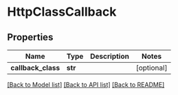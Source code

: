 # HttpClassCallback

## Properties
Name | Type | Description | Notes
------------ | ------------- | ------------- | -------------
**callback_class** | **str** |  | [optional] 

[[Back to Model list]](../README.md#documentation-for-models) [[Back to API list]](../README.md#documentation-for-api-endpoints) [[Back to README]](../README.md)



